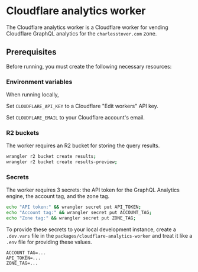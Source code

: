 # Cloudflare analytics worker

The Cloudflare analytics worker is a Cloudflare worker for vending Cloudflare
GraphQL analytics for the `charlesstover.com` zone.

## Prerequisites

Before running, you must create the following necessary resources:

### Environment variables

When running locally,

Set `CLOUDFLARE_API_KEY` to a Cloudflare "Edit workers" API key.

Set `CLOUDFLARE_EMAIL` to your Cloudflare account's email.

### R2 buckets

The worker requires an R2 bucket for storing the query results.

```sh
wrangler r2 bucket create results;
wrangler r2 bucket create results-preview;
```

### Secrets

The worker requires 3 secrets: the API token for the GraphQL Analytics engine,
the account tag, and the zone tag.

```sh
echo "API token:" && wrangler secret put API_TOKEN;
echo "Account tag:" && wrangler secret put ACCOUNT_TAG;
echo "Zone tag:" && wrangler secret put ZONE_TAG;
```

To provide these secrets to your local development instance, create a
`.dev.vars` file in the `packages/cloudflare-analytics-worker` and treat it like
a `.env` file for providing these values.

```
ACCOUNT_TAG=...
API_TOKEN=...
ZONE_TAG=...
```
